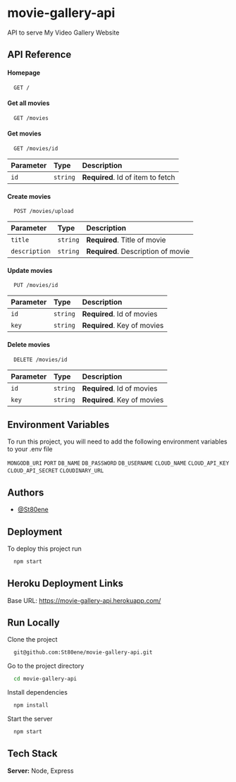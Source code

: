 # movie-gallery-api

API to serve My Video Gallery Website


## API Reference

#### Homepage

```http
  GET /
```

#### Get all movies

```http
  GET /movies
```

#### Get movies

```http
  GET /movies/id
```

| Parameter | Type     | Description                       |
| :-------- | :------- | :-------------------------------- |
| `id`      | `string` | **Required**. Id of item to fetch |

#### Create movies

```http
  POST /movies/upload
```

| Parameter | Type     | Description                       |
| :-------- | :------- | :-------------------------------- |
| `title`      | `string` | **Required**. Title of movie |
| `description`      | `string` | **Required**. Description of movie |

#### Update movies

```http
  PUT /movies/id
```

| Parameter | Type     | Description                       |
| :-------- | :------- | :-------------------------------- |
| `id`      | `string` | **Required**. Id of movies |
| `key`      | `string` | **Required**. Key of movies |

#### Delete movies

```http
  DELETE /movies/id
```

| Parameter | Type     | Description                       |
| :-------- | :------- | :-------------------------------- |
| `id`      | `string` | **Required**. Id of movies |
| `key`      | `string` | **Required**. Key of movies |


  

## Environment Variables

To run this project, you will need to add the following environment variables to your .env file

`MONGODB_URI`
`PORT`
`DB_NAME`
`DB_PASSWORD`
`DB_USERNAME`
`CLOUD_NAME`
`CLOUD_API_KEY`
`CLOUD_API_SECRET`
`CLOUDINARY_URL`

  
## Authors

- [@St80ene](https://github.com/St80ene)

  

  
## Deployment

To deploy this project run

```bash
  npm start
```

## Heroku Deployment Links
Base URL: https://movie-gallery-api.herokuapp.com/

  
## Run Locally

Clone the project

```bash
  git@github.com:St80ene/movie-gallery-api.git
```

Go to the project directory

```bash
  cd movie-gallery-api
```

Install dependencies

```bash
  npm install
```

Start the server

```bash
  npm start
```

  
## Tech Stack

**Server:** Node, Express

  
  
